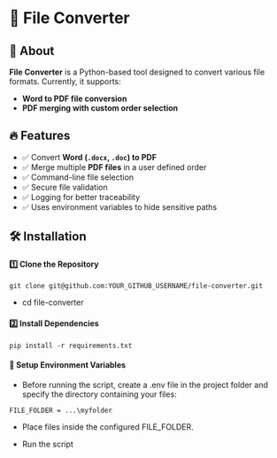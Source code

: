 # 📄 File Converter

## 🚀 About
**File Converter** is a Python-based tool designed to convert various file formats. Currently, it supports:
-  **Word to PDF file conversion** 
- **PDF merging with custom order selection**

## 🔥 Features
- ✅ Convert **Word (`.docx`, `.doc`) to PDF**
- ✅ Merge multiple **PDF files** in a user defined order
- ✅ Command-line file selection
- ✅ Secure file validation
- ✅ Logging for better traceability
- ✅ Uses environment variables to hide sensitive paths

## 🛠️ Installation

#### 1️⃣ Clone the Repository
```git clone git@github.com:YOUR_GITHUB_USERNAME/file-converter.git```

- cd file-converter

#### 2️⃣ Install Dependencies
```pip install -r requirements.txt```

#### 🔐 Setup Environment Variables
- Before running the script, create a .env file in the project folder and specify the directory containing your files:

```FILE_FOLDER = ...\myfolder```

- Place files inside the configured FILE_FOLDER.

- Run the script













